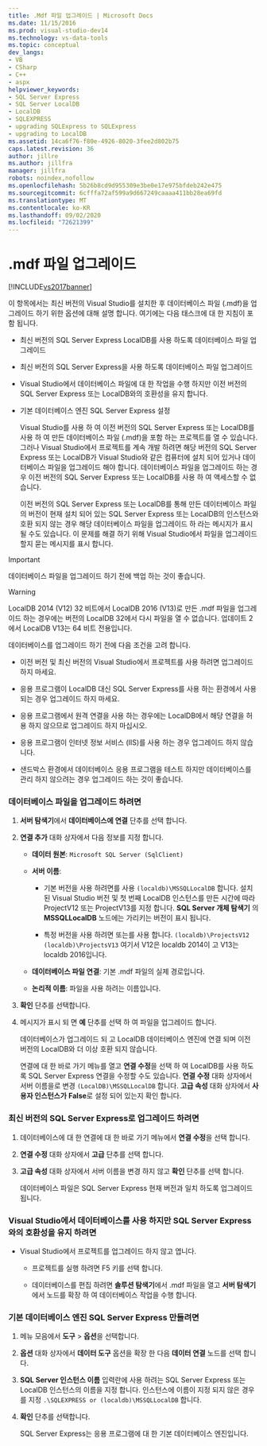 ```yaml
---
title: .Mdf 파일 업그레이드 | Microsoft Docs
ms.date: 11/15/2016
ms.prod: visual-studio-dev14
ms.technology: vs-data-tools
ms.topic: conceptual
dev_langs:
- VB
- CSharp
- C++
- aspx
helpviewer_keywords:
- SQL Server Express
- SQL Server LocalDB
- LocalDB
- SQLEXPRESS
- upgrading SQLExpress to SQLExpress
- upgrading to LocalDB
ms.assetid: 14ca6f76-f80e-4926-8020-3fee2d802b75
caps.latest.revision: 36
author: jillre
ms.author: jillfra
manager: jillfra
robots: noindex,nofollow
ms.openlocfilehash: 5b26b8cd9d955309e3be0e17e975bfdeb242e475
ms.sourcegitcommit: 6cfffa72af599a9d667249caaaa411bb28ea69fd
ms.translationtype: MT
ms.contentlocale: ko-KR
ms.lasthandoff: 09/02/2020
ms.locfileid: "72621399"
---
```

# <a name="upgrade-mdf-files"></a>.mdf 파일 업그레이드
[!INCLUDE[vs2017banner](../includes/vs2017banner.md)]

이 항목에서는 최신 버전의 Visual Studio를 설치한 후 데이터베이스 파일 (.mdf)을 업그레이드 하기 위한 옵션에 대해 설명 합니다. 여기에는 다음 태스크에 대 한 지침이 포함 됩니다.

- 최신 버전의 SQL Server Express LocalDB를 사용 하도록 데이터베이스 파일 업그레이드

- 최신 버전의 SQL Server Express을 사용 하도록 데이터베이스 파일 업그레이드

- Visual Studio에서 데이터베이스 파일에 대 한 작업을 수행 하지만 이전 버전의 SQL Server Express 또는 LocalDB와의 호환성을 유지 합니다.

- 기본 데이터베이스 엔진 SQL Server Express 설정

  Visual Studio를 사용 하 여 이전 버전의 SQL Server Express 또는 LocalDB를 사용 하 여 만든 데이터베이스 파일 (.mdf)을 포함 하는 프로젝트를 열 수 있습니다. 그러나 Visual Studio에서 프로젝트를 계속 개발 하려면 해당 버전의 SQL Server Express 또는 LocalDB가 Visual Studio와 같은 컴퓨터에 설치 되어 있거나 데이터베이스 파일을 업그레이드 해야 합니다. 데이터베이스 파일을 업그레이드 하는 경우 이전 버전의 SQL Server Express 또는 LocalDB를 사용 하 여 액세스할 수 없습니다.

  이전 버전의 SQL Server Express 또는 LocalDB를 통해 만든 데이터베이스 파일의 버전이 현재 설치 되어 있는 SQL Server Express 또는 LocalDB의 인스턴스와 호환 되지 않는 경우 해당 데이터베이스 파일을 업그레이드 하 라는 메시지가 표시 될 수도 있습니다. 이 문제를 해결 하기 위해 Visual Studio에서 파일을 업그레이드할지 묻는 메시지를 표시 합니다.

> [!IMPORTANT]
> 데이터베이스 파일을 업그레이드 하기 전에 백업 하는 것이 좋습니다.

> [!WARNING]
> LocalDB 2014 (V12) 32 비트에서 LocalDB 2016 (V13)로 만든 .mdf 파일을 업그레이드 하는 경우에는 버전의 LocalDB 32에서 다시 파일을 열 수 없습니다.  업데이트 2에서 LocalDB V13는 64 비트 전용입니다.

 데이터베이스를 업그레이드 하기 전에 다음 조건을 고려 합니다.

- 이전 버전 및 최신 버전의 Visual Studio에서 프로젝트를 사용 하려면 업그레이드 하지 마세요.

- 응용 프로그램이 LocalDB 대신 SQL Server Express를 사용 하는 환경에서 사용 되는 경우 업그레이드 하지 마세요.

- 응용 프로그램에서 원격 연결을 사용 하는 경우에는 LocalDB에서 해당 연결을 허용 하지 않으므로 업그레이드 하지 마십시오.

- 응용 프로그램이 인터넷 정보 서비스 (IIS)를 사용 하는 경우 업그레이드 하지 않습니다.

- 샌드박스 환경에서 데이터베이스 응용 프로그램을 테스트 하지만 데이터베이스를 관리 하지 않으려는 경우 업그레이드 하는 것이 좋습니다.

### <a name="to-upgrade-a-database-file"></a>데이터베이스 파일을 업그레이드 하려면

1. **서버 탐색기**에서 **데이터베이스에 연결** 단추를 선택 합니다.

2. **연결 추가** 대화 상자에서 다음 정보를 지정 합니다.

   - **데이터 원본**: `Microsoft SQL Server (SqlClient)`

   - **서버 이름**:

       - 기본 버전을 사용 하려면를 사용 `(localdb)\MSSQLLocalDB` 합니다.  설치 된 Visual Studio 버전 및 첫 번째 LocalDB 인스턴스를 만든 시간에 따라 ProjectV12 또는 ProjectV13를 지정 합니다. **SQL Server 개체 탐색기** 의 **MSSQLLocalDB** 노드에는 가리키는 버전이 표시 됩니다.

       - 특정 버전을 사용 하려면 또는를 사용 합니다. `(localdb)\ProjectsV12` `(localdb)\ProjectsV13` 여기서 V12은 localdb 2014이 고 V13는 localdb 2016입니다.

   - **데이터베이스 파일 연결**: 기본 .mdf 파일의 실제 경로입니다.

   - **논리적 이름**: 파일을 사용 하려는 이름입니다.

3. **확인** 단추를 선택합니다.

4. 메시지가 표시 되 면 **예** 단추를 선택 하 여 파일을 업그레이드 합니다.

   데이터베이스가 업그레이드 되 고 LocalDB 데이터베이스 엔진에 연결 되며 이전 버전의 LocalDB와 더 이상 호환 되지 않습니다.

   연결에 대 한 바로 가기 메뉴를 열고 **연결 수정**을 선택 하 여 LocalDB를 사용 하도록 SQL Server Express 연결을 수정할 수도 있습니다. **연결 수정** 대화 상자에서 서버 이름을로 변경 `(LocalDB)\MSSQLLocalDB` 합니다. **고급 속성** 대화 상자에서 **사용자 인스턴스가** **False**로 설정 되어 있는지 확인 합니다.

### <a name="to-upgrade-to-a-newer-version-of-sql-server-express"></a>최신 버전의 SQL Server Express로 업그레이드 하려면

1. 데이터베이스에 대 한 연결에 대 한 바로 가기 메뉴에서 **연결 수정**을 선택 합니다.

2. **연결 수정** 대화 상자에서 **고급** 단추를 선택 합니다.

3. **고급 속성** 대화 상자에서 서버 이름을 변경 하지 않고 **확인** 단추를 선택 합니다.

   데이터베이스 파일은 SQL Server Express 현재 버전과 일치 하도록 업그레이드 됩니다.

### <a name="to-work-with-the-database-in-visual-studio-but-retain-compatibility-with-sql-server-express"></a>Visual Studio에서 데이터베이스를 사용 하지만 SQL Server Express와의 호환성을 유지 하려면

- Visual Studio에서 프로젝트를 업그레이드 하지 않고 엽니다.

  - 프로젝트를 실행 하려면 F5 키를 선택 합니다.

  - 데이터베이스를 편집 하려면 **솔루션 탐색기**에서 .mdf 파일을 열고 **서버 탐색기** 에서 노드를 확장 하 여 데이터베이스 작업을 수행 합니다.

### <a name="to-make-sql-server-express-the-default-database-engine"></a>기본 데이터베이스 엔진 SQL Server Express 만들려면

1. 메뉴 모음에서 **도구** > **옵션**을 선택합니다.

2. **옵션** 대화 상자에서 **데이터 도구** 옵션을 확장 한 다음 **데이터 연결** 노드를 선택 합니다.

3. **SQL Server 인스턴스 이름** 입력란에 사용 하려는 SQL Server Express 또는 LocalDB 인스턴스의 이름을 지정 합니다. 인스턴스에 이름이 지정 되지 않은 경우를 지정 `.\SQLEXPRESS or (localdb)\MSSQLLocalDB` 합니다.

4. **확인** 단추를 선택합니다.

   SQL Server Express는 응용 프로그램에 대 한 기본 데이터베이스 엔진입니다.
